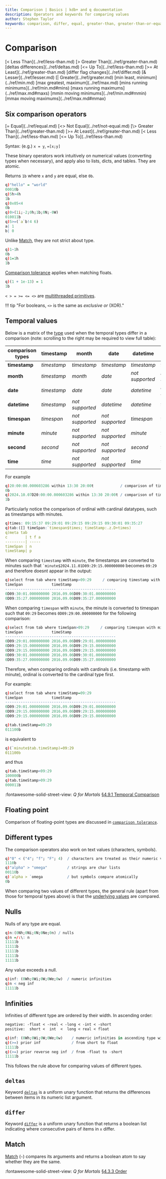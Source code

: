 ```yaml
---
title: Comparison | Basics | kdb+ and q documentation
description: Operators and keywords for comparing values
author: Stephen Taylor
keywords: comparison, differ, equal, greater-than, greater-than-or-equal, kdb+, less-than, less-than-or-equal, match, not-equal, operators, q
---
```

# Comparison






<div markdown="1" class="typewriter">
[<     Less Than](../ref/less-than.md)            [>     Greater Than](../ref/greater-than.md)             [deltas  differences](../ref/deltas.md)
[<=    Up To](../ref/less-than.md)                [>=    At Least](../ref/greater-than.md)                 [differ  flag changes](../ref/differ.md)
[&     Lesser](../ref/lesser.md)               [|     Greater](../ref/greater.md)
[min   least, minimum](../ref/min.md)       [max   greatest, maximum](../ref/max.md)
[mins  running minimums](../ref/min.md#mins)     [maxs  running maximums](../ref/max.md#maxs)
[mmin  moving minimums](../ref/min.md#mmin)      [mmax  moving maximums](../ref/max.md#mmax)
</div>


## Six comparison operators

<div markdown="1" class="typewriter">
[=  Equal](../ref/equal.md)            [<>  Not Equal](../ref/not-equal.md)
[\>  Greater Than](../ref/greater-than.md)     [>=  At Least](../ref/greater-than.md)
[<  Less Than](../ref/less-than.md)        [<=  Up To](../ref/less-than.md)
</div>

Syntax: (e.g.) `x = y`, `=[x;y]`

These binary operators work intuitively on numerical values (converting types when necessary), and apply also to lists, dicts, and tables.
They are atomic.

Returns `1b` where `x` and `y` are equal, else `0b`. 

```q
q)"hello" = "world"
00010b
q)5h>4h
1b
q)0x05<4
0b
q)0>(1i;-2;0h;1b;0N;-0W)
010011b
q)5>=(`a`b!4 6)
a| 1
b| 0
```

Unlike [Match](../ref/match.md), they are not strict about type.

```q
q)1~1h
0b
q)1=1h
1b
```

[Comparison tolerance](precision.md#comparison-tolerance) applies when matching floats.

```q
q)(1 + 1e-13) = 1
1b
```

`< > = >= <= <>` are [multithreaded primitives](../kb/mt-primitives.md).

!!! tip "For booleans, `<>` is the same as _exclusive or_ (XOR)."


## Temporal values 

Below is a matrix of the [type](datatypes.md) used when the temporal types differ in a comparison (note: scrolling to the right may be required to view full table):

| comparison types | **timestamp** | **month**       | **date**        | **datetime** | **timespan**    | **minute** | **second** | **time** |
| ---              | ---           | ---             | ---             | ---          | ---             | ---        | ---        | ---      |
| **timestamp**    | _timestamp_   | _timestamp_     | _timestamp_     | _timestamp_  | _timespan_      | _minute_   | _second_   | _time_   |
| **month**        | _timestamp_   | _month_         | _date_          | _not supported_ | _not supported_ | _not supported_ |_not supported_   | _not supported_ |
| **date**         | _timestamp_   | _date_          | _date_          | _datetime_   | _not supported_ | _not supported_ |_not supported_   | _not supported_ |
| **datetime**     | _timestamp_   | _not supported_ | _datetime_      | _datetime_   | _timespan_      | _minute_   | _second_   | _time_   |
| **timespan**     | _timespan_    | _not supported_ | _not supported_ | _timespan_   | _timespan_      | _timespan_ | _timespan_ | _timespan_ |
| **minute**       | _minute_      | _not supported_ | _not supported_ | _minute_     | _timespan_      | _minute_   | _second_   | _time_   |
| **second**       | _second_      | _not supported_ | _not supported_ | _second_     | _timespan_      | _second_   | _second_   | _time_   |
| **time**         | _time_        | _not supported_ | _not supported_ | _time_       | _timespan_      | _time_     | _time_     | _time_   |

For example
```q
q)20:00:00.000603286 within 13:30 20:00t            / comparison of timespan and time, time converted to timespan values 0D13:30:00.000000000 0D20:00:00.000000000
0b
q)2024.10.07D20:00:00.000603286 within 13:30 20:00t / comparison of timestamp and time, timestamp converted to time value 20:00:00.000
1b
```

Particularly notice the comparison of ordinal with cardinal datatypes, such as timestamps with minutes.

```q
q)times: 09:15:37 09:29:01 09:29:15 09:29:15 09:30:01 09:35:27
q)tab:([] timeSpan:`timespan$times; timeStamp:.z.D+times)
q)meta tab
c        | t f a
---------| -----
timeSpan | n
timeStamp| p
```

When comparing `timestamp` with `minute`, the timestamps are converted to minutes such that `` `minute$2024.11.01D09:29:15.000000000 `` becomes `09:29` and therefore doesnt appear in the output:

```q
q)select from tab where timeStamp>09:29     / comparing timestamp with minute
timeSpan             timeStamp
--------------------------------------------------
0D09:30:01.000000000 2016.09.06D09:30:01.000000000
0D09:35:27.000000000 2016.09.06D09:35:27.000000000
```

When comparing `timespan` with `minute`, the minute is converted to timespan such that `09:29` becomes `0D09:29:00.000000000` for the following comparison:

```q
q)select from tab where timeSpan>09:29     / comparing timespan with minute
timeSpan             timeStamp
--------------------------------------------------
0D09:29:01.000000000 2016.09.06D09:29:01.000000000
0D09:29:15.000000000 2016.09.06D09:29:15.000000000
0D09:29:15.000000000 2016.09.06D09:29:15.000000000
0D09:30:01.000000000 2016.09.06D09:30:01.000000000
0D09:35:27.000000000 2016.09.06D09:35:27.000000000
```

Therefore, when comparing ordinals with cardinals (i.e. timestamp with minute), ordinal is converted to the cardinal type first. 

For example:
```q
q)select from tab where timeStamp=09:29
timeSpan             timeStamp
--------------------------------------------------
0D09:29:01.000000000 2016.09.06D09:29:01.000000000
0D09:29:15.000000000 2016.09.06D09:29:15.000000000
0D09:29:15.000000000 2016.09.06D09:29:15.000000000

q)tab.timeStamp=09:29
011100b
```

is equivalent to

```q
q)(`minute$tab.timeStamp)=09:29
011100b
```
and thus
```q
q)tab.timeStamp<09:29
100000b
q)tab.timeStamp>09:29
000011b
```

:fontawesome-solid-street-view: 
_Q for Mortals_
[§4.9.1 Temporal Comparison](/q4m3/4_Operators/#491-temporal-comparison)

## Floating point

Comparison of floating-point types are discussed in [`comparison tolerance`](precision.md#comparison-tolerance).

## Different types

The comparison operators also work on text values (characters, symbols).

```q
q)"0" < ("4"; "f"; "F"; 4)  / characters are treated as their numeric value
1110b
q)"alpha" > "omega"         / strings are char lists
00110b
q)`alpha > `omega           / but symbols compare atomically
0b
```

When comparing two values of different types, the general rule (apart from those for temporal types above) is that the [underlying values](glossary.md#underlying-value) are compared. 


## Nulls

Nulls of any type are equal. 

```q
q)n:(0Nh;0Ni;0N;0Ne;0n) / nulls
q)n =/:\: n
11111b
11111b
11111b
11111b
11111b
```

Any value exceeds a null.

```q
q)inf: (0Wh;0Wi;0W;0We;0w)  / numeric infinities
q)n < neg inf
11111b
```

## Infinities

Infinities of different type are ordered by their width. 
In ascending order:

```txt
negative: -float < -real < -long < -int < -short
positive:  short <  int  <  long < real < float 
```

```q
q)inf: (0Wh;0Wi;0W;0We;0w)    / numeric infinities in ascending type width
q)(>=) prior inf              / from short to float
11111b
q)(>=) prior reverse neg inf  / from -float to -short
11111b
```

This follows the rule above for comparing values of different types.


## `deltas`

Keyword [`deltas`](../ref/deltas.md) is a uniform unary function that returns the differences between items in its numeric list argument.


## `differ` 

Keyword [`differ`](../ref/differ.md) is a uniform unary function that returns a boolean list indicating where consecutive pairs of items in `x` differ.


## Match

[Match](../ref/match.md) (`~`) compares its arguments and returns a boolean atom to say whether they are the same.


:fontawesome-solid-street-view:
_Q for Mortals_
[§4.3.3 Order](/q4m3/4_Operators/#433-order)

